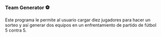 ### Team Generator :soccer:

Este programa le permite al usuario cargar diez jugadores para hacer un sorteo y así generar dos equipos en un enfrentamiento de partido de fútbol 5 contra 5.


